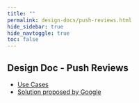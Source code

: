 ```yaml
---
title: ""
permalink: design-docs/push-reviews.html
hide_sidebar: true
hide_navtoggle: true
toc: false
---
```


## Design Doc - Push Reviews

* [Use Cases](/design-docs/push-reviews-use-cases.html)
* [Solution proposed by Google](/design-docs/push-reviews-solution-google.html)
